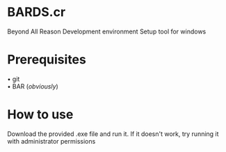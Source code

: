 # BARDS.cr
Beyond All Reason Development environment Setup tool for windows

# Prerequisites 

• git\
• BAR (_obviously_)

# How to use

Download the provided .exe file and run it. If it doesn't work, try running it with administrator permissions